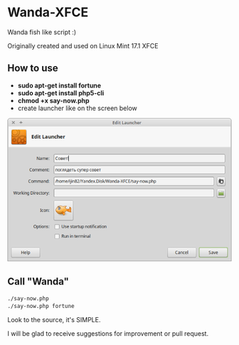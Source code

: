 # Wanda-XFCE

Wanda fish like script :)

Originally created and used on Linux Mint 17.1 XFCE

How to use
--
- **sudo apt-get install fortune**
- **sudo apt-get install php5-cli**
- **chmod +x say-now.php**
- create launcher like on the screen below 

![launcher](https://github.com/ijin82/Wanda-XFCE/blob/gh-pages/img/screen-20150302-02:20:51-647x414.png?raw=true)

Call "Wanda"
--
```bash
./say-now.php
./say-now.php fortune
```

Look to the source, it's SIMPLE.

I will be glad to receive suggestions for improvement or pull request.
